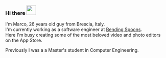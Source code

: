### Hi there <img src="https://media.giphy.com/media/hvRJCLFzcasrR4ia7z/giphy.gif" width="30px">

I'm Marco, 26 years old guy from Brescia, Italy.  
I'm currently working as a software engineer at [Bending Spoons](https://github.com/BendingSpoons).  
Here I'm busy creating some of the most beloved video and photo editors on the App Store.

Previously I was a a Master's student in Computer Engineering.

<!--
**MarcoCadei/MarcoCadei** is a ✨ _special_ ✨ repository because its `README.md` (this file) appears on your GitHub profile.

Here are some ideas to get you started:

- 🔭 I’m currently working on ...
- 🌱 I’m currently learning ...
- 👯 I’m looking to collaborate on ...
- 🤔 I’m looking for help with ...
- 💬 Ask me about ...
- 📫 How to reach me: ...
- 😄 Pronouns: ...
- ⚡ Fun fact: ...
-->
